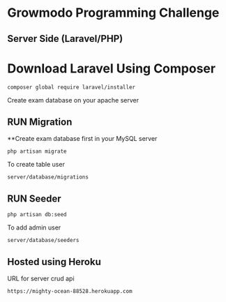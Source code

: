 <h1>Growmodo Programming Challenge</h1>
<h2>Server Side (Laravel/PHP)</h2>

<h1>Download Laravel Using Composer</h1>
<code>composer global require laravel/installer</code>

<p>Create exam database on your apache server</p>

<h2>RUN Migration</h2>
<p>**Create exam database first in your MySQL server</p>

<code>php artisan migrate</code>
<p>To create table user</p>
<code>server/database/migrations</code>

<h2>RUN Seeder</h2>
<code>php artisan db:seed</code>
<p>To add admin user</p>
<code>server/database/seeders</code>

<h2>Hosted using Heroku</h2>
<p>URL for server crud api</p>
<code>https://mighty-ocean-88528.herokuapp.com</code>

